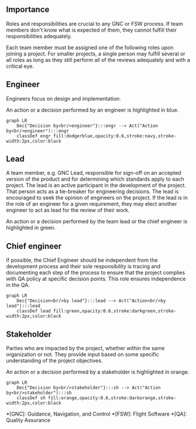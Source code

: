 ## Importance
Roles and responsibilities are crucial to any GNC or FSW process. If team members don't know what is expected of them, they cannot fulfill their responsibilities adequately.

Each team member must be assigned one of the following roles upon joining a project. For smaller projects, a single person may fulfill several or all roles as long as they still perform all of the reviews adequately and with a critical eye.

## Engineer
Engineers focus on design and implementation.

An action or a decision performed by an engineer is highlighted in blue.

```mermaid
graph LR
    Dec{"Decision by<br/>engineer"}:::engr --> Act("Action by<br/>engineer"):::engr
    classDef engr fill:dodgerblue,opacity:0.6,stroke:navy,stroke-width:2px,color:black
```

## Lead
A team member, e.g. GNC Lead, responsible for sign-off on an accepted version of the product and for determining which standards apply to each project. The lead is an active participant in the development of the project. That person acts as a tie-breaker for engineering decisions. The lead is encouraged to seek the opinion of engineers on the project. If the lead is in the role of an engineer for a given requirement, they may elect another engineer to act as lead for the review of their work.

An action or a decision performed by the team lead or the chief engineer is highlighted in green.

## Chief engineer
If possible, the Chief Engineer should be independent from the development process and their sole responsibility is tracing and documenting each step of the process to ensure that the project complies with QA policy at specific decision points. This role ensures independence in the QA.

```mermaid
graph LR
    Dec{"Decision<br/>by lead"}:::lead --> Act("Action<br/>by lead"):::lead
    classDef lead fill:green,opacity:0.6,stroke:darkgreen,stroke-width:2px,color:black
```

## Stakeholder
Parties who are impacted by the project, whether within the same organization or not. They provide input based on some specific understanding of the project objectives. 

An action or a decision performed by a stakeholder is highlighted in orange.

```mermaid
graph LR
    Dec{"Decision by<br/>stakeholder"}:::sh --> Act("Action by<br/>stakeholder"):::sh
    classDef sh fill:orange,opacity:0.6,stroke:darkorange,stroke-width:2px,color:black
```


*[GNC]: Guidance, Navigation, and Control
*[FSW]: Flight Software
*[QA]: Quality Assurance